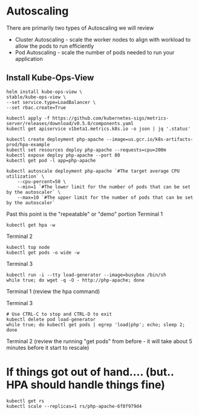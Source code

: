 # Autoscaling


There are primarily two types of Autoscaling we will review  

* Cluster Autoscaling - scale the worker nodes to align with workload to allow the pods to run efficiently
* Pod Autoscaling - scale the number of pods needed to run your application


## Install Kube-Ops-View

```
helm install kube-ops-view \
stable/kube-ops-view \
--set service.type=LoadBalancer \
--set rbac.create=True
```

```
kubectl apply -f https://github.com/kubernetes-sigs/metrics-server/releases/download/v0.5.0/components.yaml
kubectl get apiservice v1beta1.metrics.k8s.io -o json | jq '.status'
```

```
kubectl create deployment php-apache --image=us.gcr.io/k8s-artifacts-prod/hpa-example
kubectl set resources deploy php-apache --requests=cpu=200m
kubectl expose deploy php-apache --port 80
kubectl get pod -l app=php-apache
```

```
kubectl autoscale deployment php-apache `#The target average CPU utilization` \
    --cpu-percent=50 \
    --min=1 `#The lower limit for the number of pods that can be set by the autoscaler` \
    --max=10 `#The upper limit for the number of pods that can be set by the autoscaler`
```


Past this point is the "repeatable" or "demo" portion
Terminal 1
```
kubectl get hpa -w
```

Terminal 2
```
kubectl top node
kubectl get pods -o wide -w
```

Terminal 3
```
kubectl run -i --tty load-generator --image=busybox /bin/sh
while true; do wget -q -O - http://php-apache; done
```

Terminal 1 (review the hpa command)  

Terminal 3
```
# Use CTRL-C to stop and CTRL-D to exit
kubectl delete pod load-generator
while true; do kubectl get pods | egrep 'load|php'; echo; sleep 2; done
```

Terminal 2 (review the running "get pods" from before - it will take about 5 minutes before it start to rescale)  

# If things got out of hand.... (but.. HPA should handle things fine)
```
kubectl get rs
kubectl scale --replicas=1 rs/php-apache-6f8f979d4
```
